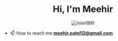 <h1 align="center">Hi, I'm Meehir</h1>
<p align="center"> <img src="https://komarev.com/ghpvc/?username=mim1991&label=Profile%20views&color=0e75b6&style=flat" alt="mim1991" /> </p>

- 📫 How to reach me **meehir.patel12@gmail.com**
